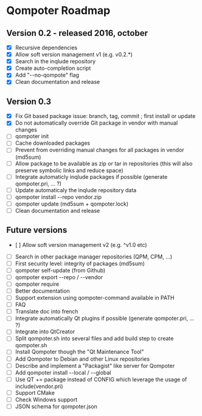 Qompoter Roadmap
================

Version 0.2 - released 2016, october
-----------

* [x] Recursive dependencies
* [x] Allow soft version management v1 (e.g. v0.2.\*)
* [x] Search in the inqlude repository
* [x] Create auto-completion script
* [x] Add "--no-qompote" flag
* [x] Clean documentation and release

Version 0.3
-----------

* [x] Fix Git based package issue: branch, tag, commit ; first install or update
* [x] Do not automatically override Git package in vendor with manual changes
* [ ] qompoter init
* [ ] Cache downloaded packages
* [ ] Prevent from overriding manual changes for all packages in vendor (md5sum)
* [ ] Allow package to be available as zip or tar in repositories (this will also preserve symbolic links and reduce space)
* [ ] Integrate automaticly inqlude packages if possible (generate qompoter.pri, ... ?)
* [ ] Update automaticaly the inqlude repository data
* [ ] qompoter install --repo vendor.zip
* [ ] qompoter update (md5sum + qompoter.lock)
* [ ] Clean documentation and release

Future versions
-----------

* [ ] Allow soft version management v2 (e.g. ^v1.0 etc)
* [ ] Search in other package manager repositories (QPM, CPM, ...)
* [ ] First security level: integrity of packages (md5sum)
* [ ] qompoter self-update (from Github)
* [ ] qompoter export --repo / --vendor
* [ ] qompoter require
* [ ] Better documentation
* [ ] Support extension using qompoter-command available in PATH
* [ ] FAQ
* [ ] Translate doc into french
* [ ] Integrate automatically Qt plugins if possible (generate qompoter.pri, ... ?)
* [ ] Integrate into QtCreator
* [ ] Split qompoter.sh into several files and add build step to create qompoter.sh
* [ ] Install Qompoter though the "Qt Maintenance Tool"
* [ ] Add Qompoter to Debian and other Linux repositories
* [ ] Describe and implement a "Packagist" like server for Qompoter
* [ ] Add qompoter install --local / --global
* [ ] Use QT += package instead of CONFIG which leverage the usage of include(vendor.pri)
* [ ] Support CMake
* [ ] Check Windows support
* [ ] JSON schema for qompoter.json
